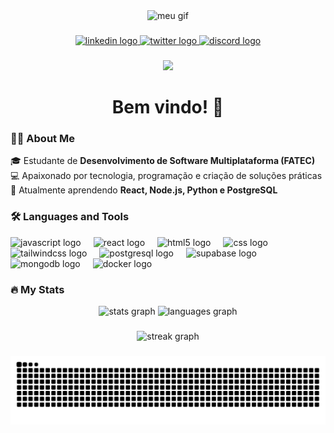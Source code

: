 <div align="center">
  <img src="https://media.giphy.com/media/v5RFpg0YEaT0No3YAp/giphy.gif" width="900" alt="meu gif"/>
</div>


###

<div align="center">
  <a href="https://www.linkedin.com/in/raul-de-oliveira-goncalves-478121263/" target="_blank">
    <img src="https://raw.githubusercontent.com/maurodesouza/profile-readme-generator/master/src/assets/icons/social/linkedin/default.svg" width="37" height="25" alt="linkedin logo"  />
  </a>
  <a href="https://x.com/RaulOliGoncalvs" target="_blank">
    <img src="https://raw.githubusercontent.com/maurodesouza/profile-readme-generator/master/src/assets/icons/social/twitter/default.svg" width="37" height="25" alt="twitter logo"  />
  </a>
  <a href="https://discord.com/channels/@me/1380979353789399262" target="_blank">
    <img src="https://raw.githubusercontent.com/maurodesouza/profile-readme-generator/master/src/assets/icons/social/discord/default.svg" width="37" height="25" alt="discord logo"  />
  </a>
</div>

###

<div align="center">
  <img src="https://visitor-badge.laobi.icu/badge?page_id=RaulSayajin.RaulSayajin&"  />
</div>

###

<h1 align="center">Bem vindo! 👋</h1>

###

<h3 align="left">👨‍💻 About Me</h3>

<p align="left">
  🎓 Estudante de <b>Desenvolvimento de Software Multiplataforma (FATEC)</b> <br>
  💻 Apaixonado por tecnologia, programação e criação de soluções práticas <br>
  🚀 Atualmente aprendendo <b>React, Node.js, Python e PostgreSQL</b>
</p>

###

<h3 align="left">🛠 Languages and Tools</h3>

<div align="left">
  <img src="https://cdn.jsdelivr.net/gh/devicons/devicon/icons/javascript/javascript-original.svg" height="40" alt="javascript logo" />
  <img width="12" />
  <img src="https://cdn.jsdelivr.net/gh/devicons/devicon/icons/react/react-original.svg" height="40" alt="react logo" />
  <img width="12" />
  <img src="https://cdn.jsdelivr.net/gh/devicons/devicon/icons/html5/html5-original.svg" height="40" alt="html5 logo" />
  <img width="12" />
  <img src="https://cdn.jsdelivr.net/gh/devicons/devicon/icons/css3/css3-original.svg" height="40" alt="css logo" />
  <img width="12" />
  <img src="https://cdn.simpleicons.org/tailwindcss/06B6D4" height="40" alt="tailwindcss logo" />
  <img width="12" />
  <img src="https://cdn.simpleicons.org/postgresql/4169E1" height="40" alt="postgresql logo" />
  <img width="12" />
  <img src="https://skillicons.dev/icons?i=supabase" height="40" alt="supabase logo" />
  <img width="12" />
  <img src="https://skillicons.dev/icons?i=mongodb" height="40" alt="mongodb logo" />
  <img width="12" />
  <img src="https://cdn.jsdelivr.net/gh/devicons/devicon/icons/docker/docker-plain-wordmark.svg" height="40" alt="docker logo" />
</div>

###

<h3 align="left">🔥 My Stats</h3>

<div align="center">
  <img src="https://github-readme-stats.vercel.app/api?username=RaulSayajin&hide_title=false&hide_rank=false&show_icons=true&include_all_commits=true&count_private=true&disable_animations=false&theme=dracula&locale=en&hide_border=false&order=1" height="150" alt="stats graph" />
  <img src="https://github-readme-stats.vercel.app/api/top-langs?username=RaulSayajin&locale=en&hide_title=false&layout=compact&card_width=320&langs_count=5&theme=dracula&hide_border=false&order=2" height="150" alt="languages graph" />
</div>

###

<div align="center">
  <img src="https://streak-stats.demolab.com?user=RaulSayajin&locale=en&mode=daily&theme=dark&hide_border=false&border_radius=5&order=3" height="220" alt="streak graph" />
</div>

###

<picture>
  <source media="(prefers-color-scheme: dark)" srcset="https://raw.githubusercontent.com/RaulSayajin/RaulSayajin/output/github-snake-dark.svg" />
  <source media="(prefers-color-scheme: light)" srcset="https://raw.githubusercontent.com/RaulSayajin/RaulSayajin/output/github-snake.svg" />
  <img alt="github-snake" src="https://raw.githubusercontent.com/RaulSayajin/RaulSayajin/output/github-snake.svg" />
</picture>
